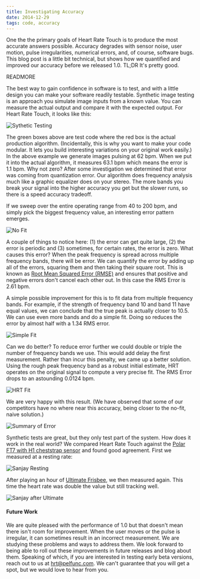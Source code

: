 ```yaml
---
title: Investigating Accuracy
date: 2014-12-29
tags: code, accuracy
---
```


One the the primary goals of Heart Rate Touch is to produce the most accurate answers possible.  Accuracy degrades with sensor noise, user motion, pulse irregularities, numerical errors, and, of course, software bugs.  This blog post is a little bit technical, but shows how we quantified and improved our accuracy before we released 1.0.  TL;DR It's pretty good.

READMORE

The best way to gain confidence in software is to test, and with a little design you can make your software readily testable.  Synthetic image testing is an approach you simulate image inputs from a known value. You can measure the actual output and compare it with the expected output.  For Heart Rate Touch, it looks like this:

![Sythetic Testing](blog/synth.png)

The green boxes above are test code where the red box is the actual production algorithm.  (Incidentally, this is why you want to make your code modular.  It lets you build interesting variations on your original work easily.)  In the above example we generate images pulsing at 62 bpm.  When we put it into the actual algorithm, it measures 63.1 bpm which means the error is 1.1 bpm.  Why not zero?  After some investigation we determined that error was coming from quantization error.  Our algorithm does frequency analysis much like a graphic equalizer does on your stereo.  The more bands you break your signal into the higher accuracy you get but the slower runs, so there is a speed accuracy tradeoff.

If we sweep over the entire operating range from 40 to 200 bpm, and simply pick the biggest frequency value, an interesting error pattern emerges.

![No Fit](blog/no_fit.png)

A couple of things to notice here: (1) the error can get quite large, (2) the error is periodic and (3) sometimes, for certain rates, the error is zero. What causes this error?  When the peak frequency is spread across multiple frequency bands, there will be error.  We can quantify the error by adding up all of the errors, squaring them and then taking their square root.  This is known as <a href="http://en.wikipedia.org/wiki/Root-mean-square_deviation">Root Mean Squared Error (RMSE)</a> and ensures that positive and negative errors don't cancel each other out.  In this case the RMS Error is 2.61 bpm.

A simple possible improvement for this is to fit data from multiple frequency bands.  For example, if the strength of frequency band 10 and band 11 have equal values, we can conclude that the true peak is actually closer to 10.5.  We can use even more bands and do a simple fit. Doing so reduces the error by almost half with a 1.34 RMS error.

![Simple Fit](blog/simple_fit.png)

Can we do better?  To reduce error further we could double or triple the number of frequency bands we use.  This would add delay the first measurement.  Rather than incur this penalty, we came up a better solution. Using the rough peak frequency band as a robust initial estimate, HRT operates on the original signal to compute a very precise fit.  The RMS Error drops to an astounding 0.0124 bpm.

![HRT Fit](blog/hrt_fit.png)

We are very happy with this result. (We have observed that some of our competitors have no where near this accuracy, being closer to the no-fit, naive solution.)

![Summary of Error](blog/summary.png)

Synthetic tests are great, but they only test part of the system.  How does it work in the real world?  We compared Heart Rate Touch against the <a href="http://www.polar.com/us-en/products/get_active/fitness_crosstraining/FT7">Polar FT7 with H1 cheststrap sensor</a> and found good agreement.  First we measured at a resting rate:

![Sanjay Resting](blog/hrt55.jpg)

After playing an hour of <a href="http://en.wikipedia.org/wiki/Ultimate_(sport)">Ultimate Frisbee</a>, we then measured again.  This time the heart rate was double the value but still tracking well.

![Sanjay after Ultimate](blog/hrt105.jpg)

#### Future Work

We are quite pleased with the performance of 1.0 but that doesn't mean there isn't room for improvement.  When the user moves or the pulse is irregular, it can sometimes result in an incorrect measurement.  We are studying these problems and ways to address them.  We look forward to being able to roll out these improvements in future releases and blog about them.  Speaking of which, if you are interested in testing early beta versions, reach out to us at <a href="mailto:hrt@pelfunc.com">hrt@pelfunc.com</a>.  We can't guarantee that you will get a spot, but we would love to hear from you.
